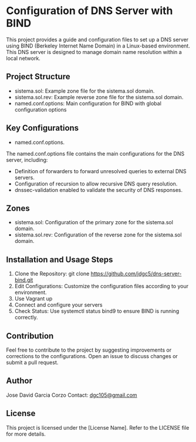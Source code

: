 # Configuration of DNS Server with BIND

This project provides a guide and configuration files to set up a DNS server using BIND (Berkeley Internet Name Domain) in a Linux-based environment. This DNS server is designed to manage domain name resolution within a local network.

## Project Structure

* sistema.sol: Example zone file for the sistema.sol domain.
* sistema.sol.rev: Example reverse zone file for the sistema.sol domain.
* named.conf.options: Main configuration for BIND with global configuration options

## Key Configurations

- named.conf.options.

The named.conf.options file contains the main configurations for the DNS server, including:

* Definition of forwarders to forward unresolved queries to external DNS servers.
* Configuration of recursion to allow recursive DNS query resolution.
* dnssec-validation enabled to validate the security of DNS responses.

## Zones

* sistema.sol: Configuration of the primary zone for the sistema.sol domain.
* sistema.sol.rev: Configuration of the reverse zone for the sistema.sol domain.

## Installation and Usage Steps

1) Clone the Repository: git clone https://github.com/jdgc5/dns-server-bind.git
2) Edit Configurations: Customize the configuration files according to your environment.
3) Use Vagrant up
4) Connect and configure your servers
5) Check Status: Use systemctl status bind9 to ensure BIND is running correctly.

## Contribution
Feel free to contribute to the project by suggesting improvements or corrections to the configurations. Open an issue to discuss changes or submit a pull request.

## Author
Jose David Garcia Corzo
Contact: dgc105@gmail.com

## License
This project is licensed under the [License Name]. Refer to the LICENSE file for more details.

